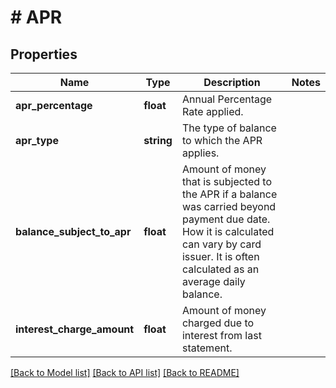 # # APR

## Properties

Name | Type | Description | Notes
------------ | ------------- | ------------- | -------------
**apr_percentage** | **float** | Annual Percentage Rate applied. |
**apr_type** | **string** | The type of balance to which the APR applies. |
**balance_subject_to_apr** | **float** | Amount of money that is subjected to the APR if a balance was carried beyond payment due date. How it is calculated can vary by card issuer. It is often calculated as an average daily balance. |
**interest_charge_amount** | **float** | Amount of money charged due to interest from last statement. |

[[Back to Model list]](../../README.md#models) [[Back to API list]](../../README.md#endpoints) [[Back to README]](../../README.md)
